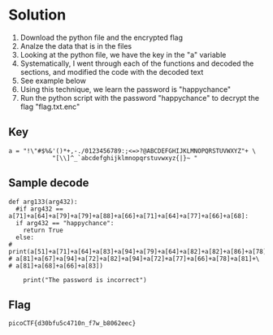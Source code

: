 # Solution

1. Download the python file and the encrypted flag
2. Analze the data that is in the files
3. Looking at the python file, we have the key in the "a" variable
4. Systematically, I went through each of the functions and decoded the sections, and modified the code with the decoded text
5. See example below
6. Using this technique, we learn the password is "happychance"
7. Run the python script with the password "happychance" to decrypt the flag "flag.txt.enc"


## Key
```
a = "!\"#$%&'()*+,-./0123456789:;<=>?@ABCDEFGHIJKLMNOPQRSTUVWXYZ"+ \
            "[\\]^_`abcdefghijklmnopqrstuvwxyz{|}~ "
```

## Sample decode
```
def arg133(arg432):
  #if arg432 == a[71]+a[64]+a[79]+a[79]+a[88]+a[66]+a[71]+a[64]+a[77]+a[66]+a[68]:
  if arg432 == "happychance":
    return True
  else:
#     print(a[51]+a[71]+a[64]+a[83]+a[94]+a[79]+a[64]+a[82]+a[82]+a[86]+a[78]+\
# a[81]+a[67]+a[94]+a[72]+a[82]+a[94]+a[72]+a[77]+a[66]+a[78]+a[81]+\
# a[81]+a[68]+a[66]+a[83])

    print("The password is incorrect")
```

## Flag
```
picoCTF{d30bfu5c4710n_f7w_b8062eec}
```
